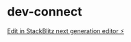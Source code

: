 # dev-connect

[Edit in StackBlitz next generation editor ⚡️](https://stackblitz.com/~/github.com/Sibonelo-Vilakazi/dev-connect)